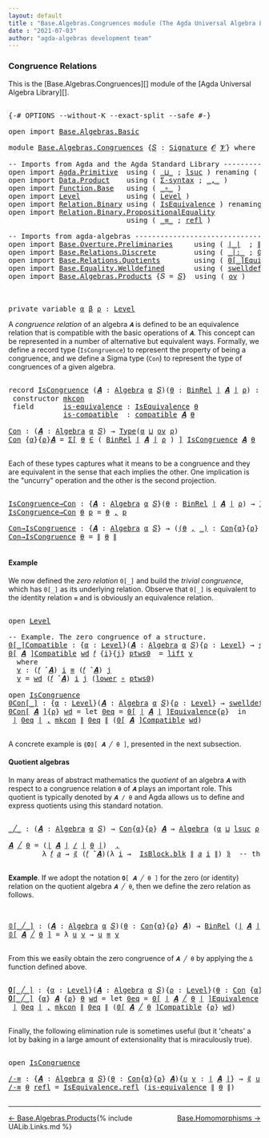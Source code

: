```yaml
---
layout: default
title : "Base.Algebras.Congruences module (The Agda Universal Algebra Library)"
date : "2021-07-03"
author: "agda-algebras development team"
---
```


### <a id="congruence-relations">Congruence Relations</a>

This is the [Base.Algebras.Congruences][] module of the [Agda Universal Algebra Library][].

<pre class="Agda">

<a id="333" class="Symbol">{-#</a> <a id="337" class="Keyword">OPTIONS</a> <a id="345" class="Pragma">--without-K</a> <a id="357" class="Pragma">--exact-split</a> <a id="371" class="Pragma">--safe</a> <a id="378" class="Symbol">#-}</a>

<a id="383" class="Keyword">open</a> <a id="388" class="Keyword">import</a> <a id="395" href="Base.Algebras.Basic.html" class="Module">Base.Algebras.Basic</a>

<a id="416" class="Keyword">module</a> <a id="423" href="Base.Algebras.Congruences.html" class="Module">Base.Algebras.Congruences</a> <a id="449" class="Symbol">{</a><a id="450" href="Base.Algebras.Congruences.html#450" class="Bound">𝑆</a> <a id="452" class="Symbol">:</a> <a id="454" href="Base.Algebras.Basic.html#3888" class="Function">Signature</a> <a id="464" href="Base.Algebras.Basic.html#1160" class="Generalizable">𝓞</a> <a id="466" href="Base.Algebras.Basic.html#1162" class="Generalizable">𝓥</a><a id="467" class="Symbol">}</a> <a id="469" class="Keyword">where</a>

<a id="476" class="Comment">-- Imports from Agda and the Agda Standard Library ------------------------------</a>
<a id="558" class="Keyword">open</a> <a id="563" class="Keyword">import</a> <a id="570" href="Agda.Primitive.html" class="Module">Agda.Primitive</a>  <a id="586" class="Keyword">using</a> <a id="592" class="Symbol">(</a> <a id="594" href="Agda.Primitive.html#810" class="Primitive Operator">_⊔_</a> <a id="598" class="Symbol">;</a> <a id="600" href="Agda.Primitive.html#780" class="Primitive">lsuc</a> <a id="605" class="Symbol">)</a> <a id="607" class="Keyword">renaming</a> <a id="616" class="Symbol">(</a> <a id="618" href="Agda.Primitive.html#326" class="Primitive">Set</a> <a id="622" class="Symbol">to</a> <a id="625" class="Primitive">Type</a> <a id="630" class="Symbol">)</a>
<a id="632" class="Keyword">open</a> <a id="637" class="Keyword">import</a> <a id="644" href="Data.Product.html" class="Module">Data.Product</a>    <a id="660" class="Keyword">using</a> <a id="666" class="Symbol">(</a> <a id="668" href="Data.Product.html#916" class="Function">Σ-syntax</a> <a id="677" class="Symbol">;</a> <a id="679" href="Agda.Builtin.Sigma.html#236" class="InductiveConstructor Operator">_,_</a> <a id="683" class="Symbol">)</a>
<a id="685" class="Keyword">open</a> <a id="690" class="Keyword">import</a> <a id="697" href="Function.Base.html" class="Module">Function.Base</a>   <a id="713" class="Keyword">using</a> <a id="719" class="Symbol">(</a> <a id="721" href="Function.Base.html#1031" class="Function Operator">_∘_</a> <a id="725" class="Symbol">)</a>
<a id="727" class="Keyword">open</a> <a id="732" class="Keyword">import</a> <a id="739" href="Level.html" class="Module">Level</a>           <a id="755" class="Keyword">using</a> <a id="761" class="Symbol">(</a> <a id="763" href="Agda.Primitive.html#597" class="Postulate">Level</a> <a id="769" class="Symbol">)</a>
<a id="771" class="Keyword">open</a> <a id="776" class="Keyword">import</a> <a id="783" href="Relation.Binary.html" class="Module">Relation.Binary</a> <a id="799" class="Keyword">using</a> <a id="805" class="Symbol">(</a> <a id="807" href="Relation.Binary.Structures.html#1522" class="Record">IsEquivalence</a> <a id="821" class="Symbol">)</a> <a id="823" class="Keyword">renaming</a> <a id="832" class="Symbol">(</a> <a id="834" href="Relation.Binary.Core.html#882" class="Function">Rel</a> <a id="838" class="Symbol">to</a> <a id="841" class="Function">BinRel</a> <a id="848" class="Symbol">)</a>
<a id="850" class="Keyword">open</a> <a id="855" class="Keyword">import</a> <a id="862" href="Relation.Binary.PropositionalEquality.html" class="Module">Relation.Binary.PropositionalEquality</a>
                            <a id="928" class="Keyword">using</a> <a id="934" class="Symbol">(</a> <a id="936" href="Agda.Builtin.Equality.html#151" class="Datatype Operator">_≡_</a> <a id="940" class="Symbol">;</a> <a id="942" href="Agda.Builtin.Equality.html#208" class="InductiveConstructor">refl</a> <a id="947" class="Symbol">)</a>

<a id="950" class="Comment">-- Imports from agda-algebras ---------------------------------------------------</a>
<a id="1032" class="Keyword">open</a> <a id="1037" class="Keyword">import</a> <a id="1044" href="Base.Overture.Preliminaries.html" class="Module">Base.Overture.Preliminaries</a>     <a id="1076" class="Keyword">using</a> <a id="1082" class="Symbol">(</a> <a id="1084" href="Base.Overture.Preliminaries.html#4397" class="Function Operator">∣_∣</a>  <a id="1089" class="Symbol">;</a> <a id="1091" href="Base.Overture.Preliminaries.html#4435" class="Function Operator">∥_∥</a>  <a id="1096" class="Symbol">)</a>
<a id="1098" class="Keyword">open</a> <a id="1103" class="Keyword">import</a> <a id="1110" href="Base.Relations.Discrete.html" class="Module">Base.Relations.Discrete</a>         <a id="1142" class="Keyword">using</a> <a id="1148" class="Symbol">(</a> <a id="1150" href="Base.Relations.Discrete.html#7026" class="Function Operator">_|:_</a> <a id="1155" class="Symbol">;</a> <a id="1157" href="Base.Relations.Discrete.html#4680" class="Function Operator">0[_]</a> <a id="1162" class="Symbol">)</a>
<a id="1164" class="Keyword">open</a> <a id="1169" class="Keyword">import</a> <a id="1176" href="Base.Relations.Quotients.html" class="Module">Base.Relations.Quotients</a>        <a id="1208" class="Keyword">using</a> <a id="1214" class="Symbol">(</a> <a id="1216" href="Base.Relations.Quotients.html#7126" class="Function Operator">0[_]Equivalence</a> <a id="1232" class="Symbol">;</a> <a id="1234" href="Base.Relations.Quotients.html#5178" class="Function Operator">_/_</a> <a id="1238" class="Symbol">;</a> <a id="1240" href="Base.Relations.Quotients.html#5406" class="Function Operator">⟪_⟫</a> <a id="1244" class="Symbol">;</a> <a id="1246" href="Base.Relations.Quotients.html#4697" class="Record">IsBlock</a> <a id="1254" class="Symbol">)</a>
<a id="1256" class="Keyword">open</a> <a id="1261" class="Keyword">import</a> <a id="1268" href="Base.Equality.Welldefined.html" class="Module">Base.Equality.Welldefined</a>       <a id="1300" class="Keyword">using</a> <a id="1306" class="Symbol">(</a> <a id="1308" href="Base.Equality.Welldefined.html#2671" class="Function">swelldef</a> <a id="1317" class="Symbol">)</a>
<a id="1319" class="Keyword">open</a> <a id="1324" class="Keyword">import</a> <a id="1331" href="Base.Algebras.Products.html" class="Module">Base.Algebras.Products</a> <a id="1354" class="Symbol">{</a><a id="1355" class="Argument">𝑆</a> <a id="1357" class="Symbol">=</a> <a id="1359" href="Base.Algebras.Congruences.html#450" class="Bound">𝑆</a><a id="1360" class="Symbol">}</a>  <a id="1363" class="Keyword">using</a> <a id="1369" class="Symbol">(</a> <a id="1371" href="Base.Algebras.Products.html#3165" class="Function">ov</a> <a id="1374" class="Symbol">)</a>



<a id="1379" class="Keyword">private</a> <a id="1387" class="Keyword">variable</a> <a id="1396" href="Base.Algebras.Congruences.html#1396" class="Generalizable">α</a> <a id="1398" href="Base.Algebras.Congruences.html#1398" class="Generalizable">β</a> <a id="1400" href="Base.Algebras.Congruences.html#1400" class="Generalizable">ρ</a> <a id="1402" class="Symbol">:</a> <a id="1404" href="Agda.Primitive.html#597" class="Postulate">Level</a>
</pre>

A *congruence relation* of an algebra `𝑨` is defined to be an equivalence relation that is compatible with the basic operations of `𝑨`.  This concept can be represented in a number of alternative but equivalent ways.
Formally, we define a record type (`IsCongruence`) to represent the property of being a congruence, and we define a Sigma type (`Con`) to represent the type of congruences of a given algebra.

<pre class="Agda">

<a id="1846" class="Keyword">record</a> <a id="IsCongruence"></a><a id="1853" href="Base.Algebras.Congruences.html#1853" class="Record">IsCongruence</a> <a id="1866" class="Symbol">(</a><a id="1867" href="Base.Algebras.Congruences.html#1867" class="Bound">𝑨</a> <a id="1869" class="Symbol">:</a> <a id="1871" href="Base.Algebras.Basic.html#6252" class="Function">Algebra</a> <a id="1879" href="Base.Algebras.Congruences.html#1396" class="Generalizable">α</a> <a id="1881" href="Base.Algebras.Congruences.html#450" class="Bound">𝑆</a><a id="1882" class="Symbol">)(</a><a id="1884" href="Base.Algebras.Congruences.html#1884" class="Bound">θ</a> <a id="1886" class="Symbol">:</a> <a id="1888" href="Base.Algebras.Congruences.html#841" class="Function">BinRel</a> <a id="1895" href="Base.Overture.Preliminaries.html#4397" class="Function Operator">∣</a> <a id="1897" href="Base.Algebras.Congruences.html#1867" class="Bound">𝑨</a> <a id="1899" href="Base.Overture.Preliminaries.html#4397" class="Function Operator">∣</a> <a id="1901" href="Base.Algebras.Congruences.html#1400" class="Generalizable">ρ</a><a id="1902" class="Symbol">)</a> <a id="1904" class="Symbol">:</a> <a id="1906" href="Base.Algebras.Congruences.html#625" class="Primitive">Type</a><a id="1910" class="Symbol">(</a><a id="1911" href="Base.Algebras.Products.html#3165" class="Function">ov</a> <a id="1914" href="Base.Algebras.Congruences.html#1901" class="Bound">ρ</a> <a id="1916" href="Agda.Primitive.html#810" class="Primitive Operator">⊔</a> <a id="1918" href="Base.Algebras.Congruences.html#1879" class="Bound">α</a><a id="1919" class="Symbol">)</a>  <a id="1922" class="Keyword">where</a>
 <a id="1929" class="Keyword">constructor</a> <a id="mkcon"></a><a id="1941" href="Base.Algebras.Congruences.html#1941" class="InductiveConstructor">mkcon</a>
 <a id="1948" class="Keyword">field</a>       <a id="IsCongruence.is-equivalence"></a><a id="1960" href="Base.Algebras.Congruences.html#1960" class="Field">is-equivalence</a> <a id="1975" class="Symbol">:</a> <a id="1977" href="Relation.Binary.Structures.html#1522" class="Record">IsEquivalence</a> <a id="1991" href="Base.Algebras.Congruences.html#1884" class="Bound">θ</a>
             <a id="IsCongruence.is-compatible"></a><a id="2006" href="Base.Algebras.Congruences.html#2006" class="Field">is-compatible</a>  <a id="2021" class="Symbol">:</a> <a id="2023" href="Base.Algebras.Basic.html#12438" class="Function">compatible</a> <a id="2034" href="Base.Algebras.Congruences.html#1867" class="Bound">𝑨</a> <a id="2036" href="Base.Algebras.Congruences.html#1884" class="Bound">θ</a>

<a id="Con"></a><a id="2039" href="Base.Algebras.Congruences.html#2039" class="Function">Con</a> <a id="2043" class="Symbol">:</a> <a id="2045" class="Symbol">(</a><a id="2046" href="Base.Algebras.Congruences.html#2046" class="Bound">𝑨</a> <a id="2048" class="Symbol">:</a> <a id="2050" href="Base.Algebras.Basic.html#6252" class="Function">Algebra</a> <a id="2058" href="Base.Algebras.Congruences.html#1396" class="Generalizable">α</a> <a id="2060" href="Base.Algebras.Congruences.html#450" class="Bound">𝑆</a><a id="2061" class="Symbol">)</a> <a id="2063" class="Symbol">→</a> <a id="2065" href="Base.Algebras.Congruences.html#625" class="Primitive">Type</a><a id="2069" class="Symbol">(</a><a id="2070" href="Base.Algebras.Congruences.html#1396" class="Generalizable">α</a> <a id="2072" href="Agda.Primitive.html#810" class="Primitive Operator">⊔</a> <a id="2074" href="Base.Algebras.Products.html#3165" class="Function">ov</a> <a id="2077" href="Base.Algebras.Congruences.html#1400" class="Generalizable">ρ</a><a id="2078" class="Symbol">)</a>
<a id="2080" href="Base.Algebras.Congruences.html#2039" class="Function">Con</a> <a id="2084" class="Symbol">{</a><a id="2085" href="Base.Algebras.Congruences.html#2085" class="Bound">α</a><a id="2086" class="Symbol">}{</a><a id="2088" href="Base.Algebras.Congruences.html#2088" class="Bound">ρ</a><a id="2089" class="Symbol">}</a><a id="2090" href="Base.Algebras.Congruences.html#2090" class="Bound">𝑨</a> <a id="2092" class="Symbol">=</a> <a id="2094" href="Data.Product.html#916" class="Function">Σ[</a> <a id="2097" href="Base.Algebras.Congruences.html#2097" class="Bound">θ</a> <a id="2099" href="Data.Product.html#916" class="Function">∈</a> <a id="2101" class="Symbol">(</a> <a id="2103" href="Base.Algebras.Congruences.html#841" class="Function">BinRel</a> <a id="2110" href="Base.Overture.Preliminaries.html#4397" class="Function Operator">∣</a> <a id="2112" href="Base.Algebras.Congruences.html#2090" class="Bound">𝑨</a> <a id="2114" href="Base.Overture.Preliminaries.html#4397" class="Function Operator">∣</a> <a id="2116" href="Base.Algebras.Congruences.html#2088" class="Bound">ρ</a> <a id="2118" class="Symbol">)</a> <a id="2120" href="Data.Product.html#916" class="Function">]</a> <a id="2122" href="Base.Algebras.Congruences.html#1853" class="Record">IsCongruence</a> <a id="2135" href="Base.Algebras.Congruences.html#2090" class="Bound">𝑨</a> <a id="2137" href="Base.Algebras.Congruences.html#2097" class="Bound">θ</a>

</pre>

Each of these types captures what it means to be a congruence and they are equivalent in the sense that each implies the other. One implication is the "uncurry" operation and the other is the second projection.

<pre class="Agda">

<a id="IsCongruence→Con"></a><a id="2378" href="Base.Algebras.Congruences.html#2378" class="Function">IsCongruence→Con</a> <a id="2395" class="Symbol">:</a> <a id="2397" class="Symbol">{</a><a id="2398" href="Base.Algebras.Congruences.html#2398" class="Bound">𝑨</a> <a id="2400" class="Symbol">:</a> <a id="2402" href="Base.Algebras.Basic.html#6252" class="Function">Algebra</a> <a id="2410" href="Base.Algebras.Congruences.html#1396" class="Generalizable">α</a> <a id="2412" href="Base.Algebras.Congruences.html#450" class="Bound">𝑆</a><a id="2413" class="Symbol">}(</a><a id="2415" href="Base.Algebras.Congruences.html#2415" class="Bound">θ</a> <a id="2417" class="Symbol">:</a> <a id="2419" href="Base.Algebras.Congruences.html#841" class="Function">BinRel</a> <a id="2426" href="Base.Overture.Preliminaries.html#4397" class="Function Operator">∣</a> <a id="2428" href="Base.Algebras.Congruences.html#2398" class="Bound">𝑨</a> <a id="2430" href="Base.Overture.Preliminaries.html#4397" class="Function Operator">∣</a> <a id="2432" href="Base.Algebras.Congruences.html#1400" class="Generalizable">ρ</a><a id="2433" class="Symbol">)</a> <a id="2435" class="Symbol">→</a> <a id="2437" href="Base.Algebras.Congruences.html#1853" class="Record">IsCongruence</a> <a id="2450" href="Base.Algebras.Congruences.html#2398" class="Bound">𝑨</a> <a id="2452" href="Base.Algebras.Congruences.html#2415" class="Bound">θ</a> <a id="2454" class="Symbol">→</a> <a id="2456" href="Base.Algebras.Congruences.html#2039" class="Function">Con</a> <a id="2460" href="Base.Algebras.Congruences.html#2398" class="Bound">𝑨</a>
<a id="2462" href="Base.Algebras.Congruences.html#2378" class="Function">IsCongruence→Con</a> <a id="2479" href="Base.Algebras.Congruences.html#2479" class="Bound">θ</a> <a id="2481" href="Base.Algebras.Congruences.html#2481" class="Bound">p</a> <a id="2483" class="Symbol">=</a> <a id="2485" href="Base.Algebras.Congruences.html#2479" class="Bound">θ</a> <a id="2487" href="Agda.Builtin.Sigma.html#236" class="InductiveConstructor Operator">,</a> <a id="2489" href="Base.Algebras.Congruences.html#2481" class="Bound">p</a>

<a id="Con→IsCongruence"></a><a id="2492" href="Base.Algebras.Congruences.html#2492" class="Function">Con→IsCongruence</a> <a id="2509" class="Symbol">:</a> <a id="2511" class="Symbol">{</a><a id="2512" href="Base.Algebras.Congruences.html#2512" class="Bound">𝑨</a> <a id="2514" class="Symbol">:</a> <a id="2516" href="Base.Algebras.Basic.html#6252" class="Function">Algebra</a> <a id="2524" href="Base.Algebras.Congruences.html#1396" class="Generalizable">α</a> <a id="2526" href="Base.Algebras.Congruences.html#450" class="Bound">𝑆</a><a id="2527" class="Symbol">}</a> <a id="2529" class="Symbol">→</a> <a id="2531" class="Symbol">(</a><a id="2532" href="Base.Algebras.Congruences.html#2532" class="Bound">(</a><a id="2533" href="Base.Algebras.Congruences.html#2533" class="Bound">θ</a> <a id="2535" href="Agda.Builtin.Sigma.html#236" class="InductiveConstructor Operator">,</a> <a id="2537" href="Base.Algebras.Congruences.html#2532" class="Bound">_)</a> <a id="2540" class="Symbol">:</a> <a id="2542" href="Base.Algebras.Congruences.html#2039" class="Function">Con</a><a id="2545" class="Symbol">{</a><a id="2546" href="Base.Algebras.Congruences.html#1396" class="Generalizable">α</a><a id="2547" class="Symbol">}{</a><a id="2549" href="Base.Algebras.Congruences.html#1400" class="Generalizable">ρ</a><a id="2550" class="Symbol">}</a> <a id="2552" href="Base.Algebras.Congruences.html#2512" class="Bound">𝑨</a><a id="2553" class="Symbol">)</a> <a id="2555" class="Symbol">→</a> <a id="2557" href="Base.Algebras.Congruences.html#1853" class="Record">IsCongruence</a> <a id="2570" href="Base.Algebras.Congruences.html#2512" class="Bound">𝑨</a> <a id="2572" href="Base.Algebras.Congruences.html#2533" class="Bound">θ</a>
<a id="2574" href="Base.Algebras.Congruences.html#2492" class="Function">Con→IsCongruence</a> <a id="2591" href="Base.Algebras.Congruences.html#2591" class="Bound">θ</a> <a id="2593" class="Symbol">=</a> <a id="2595" href="Base.Overture.Preliminaries.html#4435" class="Function Operator">∥</a> <a id="2597" href="Base.Algebras.Congruences.html#2591" class="Bound">θ</a> <a id="2599" href="Base.Overture.Preliminaries.html#4435" class="Function Operator">∥</a>

</pre>


#### <a id="example">Example</a>

We now defined the *zero relation* `0[_]` and build the *trivial congruence*, which has `0[_]` as its underlying relation. Observe that `0[_]` is equivalent to the identity relation `≡` and is obviously an equivalence relation.

<pre class="Agda">

<a id="2892" class="Keyword">open</a> <a id="2897" href="Level.html" class="Module">Level</a>

<a id="2904" class="Comment">-- Example. The zero congruence of a structure.</a>
<a id="0[_]Compatible"></a><a id="2952" href="Base.Algebras.Congruences.html#2952" class="Function Operator">0[_]Compatible</a> <a id="2967" class="Symbol">:</a> <a id="2969" class="Symbol">{</a><a id="2970" href="Base.Algebras.Congruences.html#2970" class="Bound">α</a> <a id="2972" class="Symbol">:</a> <a id="2974" href="Agda.Primitive.html#597" class="Postulate">Level</a><a id="2979" class="Symbol">}(</a><a id="2981" href="Base.Algebras.Congruences.html#2981" class="Bound">𝑨</a> <a id="2983" class="Symbol">:</a> <a id="2985" href="Base.Algebras.Basic.html#6252" class="Function">Algebra</a> <a id="2993" href="Base.Algebras.Congruences.html#2970" class="Bound">α</a> <a id="2995" href="Base.Algebras.Congruences.html#450" class="Bound">𝑆</a><a id="2996" class="Symbol">){</a><a id="2998" href="Base.Algebras.Congruences.html#2998" class="Bound">ρ</a> <a id="3000" class="Symbol">:</a> <a id="3002" href="Agda.Primitive.html#597" class="Postulate">Level</a><a id="3007" class="Symbol">}</a> <a id="3009" class="Symbol">→</a> <a id="3011" href="Base.Equality.Welldefined.html#2671" class="Function">swelldef</a> <a id="3020" href="Base.Algebras.Congruences.html#466" class="Bound">𝓥</a> <a id="3022" href="Base.Algebras.Congruences.html#2970" class="Bound">α</a> <a id="3024" class="Symbol">→</a> <a id="3026" class="Symbol">(</a><a id="3027" href="Base.Algebras.Congruences.html#3027" class="Bound">𝑓</a> <a id="3029" class="Symbol">:</a> <a id="3031" href="Base.Overture.Preliminaries.html#4397" class="Function Operator">∣</a> <a id="3033" href="Base.Algebras.Congruences.html#450" class="Bound">𝑆</a> <a id="3035" href="Base.Overture.Preliminaries.html#4397" class="Function Operator">∣</a><a id="3036" class="Symbol">)</a> <a id="3038" class="Symbol">→</a> <a id="3040" class="Symbol">(</a><a id="3041" href="Base.Algebras.Congruences.html#3027" class="Bound">𝑓</a> <a id="3043" href="Base.Algebras.Basic.html#9427" class="Function Operator">̂</a> <a id="3045" href="Base.Algebras.Congruences.html#2981" class="Bound">𝑨</a><a id="3046" class="Symbol">)</a> <a id="3048" href="Base.Relations.Discrete.html#7026" class="Function Operator">|:</a> <a id="3051" class="Symbol">(</a><a id="3052" href="Base.Relations.Discrete.html#4680" class="Function Operator">0[</a> <a id="3055" href="Base.Overture.Preliminaries.html#4397" class="Function Operator">∣</a> <a id="3057" href="Base.Algebras.Congruences.html#2981" class="Bound">𝑨</a> <a id="3059" href="Base.Overture.Preliminaries.html#4397" class="Function Operator">∣</a> <a id="3061" href="Base.Relations.Discrete.html#4680" class="Function Operator">]</a><a id="3062" class="Symbol">{</a><a id="3063" href="Base.Algebras.Congruences.html#2998" class="Bound">ρ</a><a id="3064" class="Symbol">})</a>
<a id="3067" href="Base.Algebras.Congruences.html#2952" class="Function Operator">0[</a> <a id="3070" href="Base.Algebras.Congruences.html#3070" class="Bound">𝑨</a> <a id="3072" href="Base.Algebras.Congruences.html#2952" class="Function Operator">]Compatible</a> <a id="3084" href="Base.Algebras.Congruences.html#3084" class="Bound">wd</a> <a id="3087" href="Base.Algebras.Congruences.html#3087" class="Bound">𝑓</a> <a id="3089" class="Symbol">{</a><a id="3090" href="Base.Algebras.Congruences.html#3090" class="Bound">i</a><a id="3091" class="Symbol">}{</a><a id="3093" href="Base.Algebras.Congruences.html#3093" class="Bound">j</a><a id="3094" class="Symbol">}</a> <a id="3096" href="Base.Algebras.Congruences.html#3096" class="Bound">ptws0</a>  <a id="3103" class="Symbol">=</a> <a id="3105" href="Level.html#457" class="InductiveConstructor">lift</a> <a id="3110" href="Base.Algebras.Congruences.html#3122" class="Function">γ</a>
  <a id="3114" class="Keyword">where</a>
  <a id="3122" href="Base.Algebras.Congruences.html#3122" class="Function">γ</a> <a id="3124" class="Symbol">:</a> <a id="3126" class="Symbol">(</a><a id="3127" href="Base.Algebras.Congruences.html#3087" class="Bound">𝑓</a> <a id="3129" href="Base.Algebras.Basic.html#9427" class="Function Operator">̂</a> <a id="3131" href="Base.Algebras.Congruences.html#3070" class="Bound">𝑨</a><a id="3132" class="Symbol">)</a> <a id="3134" href="Base.Algebras.Congruences.html#3090" class="Bound">i</a> <a id="3136" href="Agda.Builtin.Equality.html#151" class="Datatype Operator">≡</a> <a id="3138" class="Symbol">(</a><a id="3139" href="Base.Algebras.Congruences.html#3087" class="Bound">𝑓</a> <a id="3141" href="Base.Algebras.Basic.html#9427" class="Function Operator">̂</a> <a id="3143" href="Base.Algebras.Congruences.html#3070" class="Bound">𝑨</a><a id="3144" class="Symbol">)</a> <a id="3146" href="Base.Algebras.Congruences.html#3093" class="Bound">j</a>
  <a id="3150" href="Base.Algebras.Congruences.html#3122" class="Function">γ</a> <a id="3152" class="Symbol">=</a> <a id="3154" href="Base.Algebras.Congruences.html#3084" class="Bound">wd</a> <a id="3157" class="Symbol">(</a><a id="3158" href="Base.Algebras.Congruences.html#3087" class="Bound">𝑓</a> <a id="3160" href="Base.Algebras.Basic.html#9427" class="Function Operator">̂</a> <a id="3162" href="Base.Algebras.Congruences.html#3070" class="Bound">𝑨</a><a id="3163" class="Symbol">)</a> <a id="3165" href="Base.Algebras.Congruences.html#3090" class="Bound">i</a> <a id="3167" href="Base.Algebras.Congruences.html#3093" class="Bound">j</a> <a id="3169" class="Symbol">(</a><a id="3170" href="Level.html#470" class="Field">lower</a> <a id="3176" href="Function.Base.html#1031" class="Function Operator">∘</a> <a id="3178" href="Base.Algebras.Congruences.html#3096" class="Bound">ptws0</a><a id="3183" class="Symbol">)</a>

<a id="3186" class="Keyword">open</a> <a id="3191" href="Base.Algebras.Congruences.html#1853" class="Module">IsCongruence</a>
<a id="0Con[_]"></a><a id="3204" href="Base.Algebras.Congruences.html#3204" class="Function Operator">0Con[_]</a> <a id="3212" class="Symbol">:</a> <a id="3214" class="Symbol">{</a><a id="3215" href="Base.Algebras.Congruences.html#3215" class="Bound">α</a> <a id="3217" class="Symbol">:</a> <a id="3219" href="Agda.Primitive.html#597" class="Postulate">Level</a><a id="3224" class="Symbol">}(</a><a id="3226" href="Base.Algebras.Congruences.html#3226" class="Bound">𝑨</a> <a id="3228" class="Symbol">:</a> <a id="3230" href="Base.Algebras.Basic.html#6252" class="Function">Algebra</a> <a id="3238" href="Base.Algebras.Congruences.html#3215" class="Bound">α</a> <a id="3240" href="Base.Algebras.Congruences.html#450" class="Bound">𝑆</a><a id="3241" class="Symbol">){</a><a id="3243" href="Base.Algebras.Congruences.html#3243" class="Bound">ρ</a> <a id="3245" class="Symbol">:</a> <a id="3247" href="Agda.Primitive.html#597" class="Postulate">Level</a><a id="3252" class="Symbol">}</a> <a id="3254" class="Symbol">→</a> <a id="3256" href="Base.Equality.Welldefined.html#2671" class="Function">swelldef</a> <a id="3265" href="Base.Algebras.Congruences.html#466" class="Bound">𝓥</a> <a id="3267" href="Base.Algebras.Congruences.html#3215" class="Bound">α</a> <a id="3269" class="Symbol">→</a> <a id="3271" href="Base.Algebras.Congruences.html#2039" class="Function">Con</a><a id="3274" class="Symbol">{</a><a id="3275" href="Base.Algebras.Congruences.html#3215" class="Bound">α</a><a id="3276" class="Symbol">}{</a><a id="3278" href="Base.Algebras.Congruences.html#3215" class="Bound">α</a> <a id="3280" href="Agda.Primitive.html#810" class="Primitive Operator">⊔</a> <a id="3282" href="Base.Algebras.Congruences.html#3243" class="Bound">ρ</a><a id="3283" class="Symbol">}</a>  <a id="3286" href="Base.Algebras.Congruences.html#3226" class="Bound">𝑨</a>
<a id="3288" href="Base.Algebras.Congruences.html#3204" class="Function Operator">0Con[</a> <a id="3294" href="Base.Algebras.Congruences.html#3294" class="Bound">𝑨</a> <a id="3296" href="Base.Algebras.Congruences.html#3204" class="Function Operator">]</a><a id="3297" class="Symbol">{</a><a id="3298" href="Base.Algebras.Congruences.html#3298" class="Bound">ρ</a><a id="3299" class="Symbol">}</a> <a id="3301" href="Base.Algebras.Congruences.html#3301" class="Bound">wd</a> <a id="3304" class="Symbol">=</a> <a id="3306" class="Keyword">let</a> <a id="3310" href="Base.Algebras.Congruences.html#3310" class="Bound">0eq</a> <a id="3314" class="Symbol">=</a> <a id="3316" href="Base.Relations.Quotients.html#7126" class="Function Operator">0[</a> <a id="3319" href="Base.Overture.Preliminaries.html#4397" class="Function Operator">∣</a> <a id="3321" href="Base.Algebras.Congruences.html#3294" class="Bound">𝑨</a> <a id="3323" href="Base.Overture.Preliminaries.html#4397" class="Function Operator">∣</a> <a id="3325" href="Base.Relations.Quotients.html#7126" class="Function Operator">]Equivalence</a><a id="3337" class="Symbol">{</a><a id="3338" href="Base.Algebras.Congruences.html#3298" class="Bound">ρ</a><a id="3339" class="Symbol">}</a>  <a id="3342" class="Keyword">in</a>
 <a id="3346" href="Base.Overture.Preliminaries.html#4397" class="Function Operator">∣</a> <a id="3348" href="Base.Algebras.Congruences.html#3310" class="Bound">0eq</a> <a id="3352" href="Base.Overture.Preliminaries.html#4397" class="Function Operator">∣</a> <a id="3354" href="Agda.Builtin.Sigma.html#236" class="InductiveConstructor Operator">,</a> <a id="3356" href="Base.Algebras.Congruences.html#1941" class="InductiveConstructor">mkcon</a> <a id="3362" href="Base.Overture.Preliminaries.html#4435" class="Function Operator">∥</a> <a id="3364" href="Base.Algebras.Congruences.html#3310" class="Bound">0eq</a> <a id="3368" href="Base.Overture.Preliminaries.html#4435" class="Function Operator">∥</a> <a id="3370" class="Symbol">(</a><a id="3371" href="Base.Algebras.Congruences.html#2952" class="Function Operator">0[</a> <a id="3374" href="Base.Algebras.Congruences.html#3294" class="Bound">𝑨</a> <a id="3376" href="Base.Algebras.Congruences.html#2952" class="Function Operator">]Compatible</a> <a id="3388" href="Base.Algebras.Congruences.html#3301" class="Bound">wd</a><a id="3390" class="Symbol">)</a>

</pre>


A concrete example is `⟪𝟎⟫[ 𝑨 ╱ θ ]`, presented in the next subsection.


#### <a id="quotient-algebras">Quotient algebras</a>

In many areas of abstract mathematics the *quotient* of an algebra `𝑨` with respect to a congruence relation `θ` of `𝑨` plays an important role. This quotient is typically denoted by `𝑨 / θ` and Agda allows us to define and express quotients using this standard notation.

<pre class="Agda">

<a id="_╱_"></a><a id="3821" href="Base.Algebras.Congruences.html#3821" class="Function Operator">_╱_</a> <a id="3825" class="Symbol">:</a> <a id="3827" class="Symbol">(</a><a id="3828" href="Base.Algebras.Congruences.html#3828" class="Bound">𝑨</a> <a id="3830" class="Symbol">:</a> <a id="3832" href="Base.Algebras.Basic.html#6252" class="Function">Algebra</a> <a id="3840" href="Base.Algebras.Congruences.html#1396" class="Generalizable">α</a> <a id="3842" href="Base.Algebras.Congruences.html#450" class="Bound">𝑆</a><a id="3843" class="Symbol">)</a> <a id="3845" class="Symbol">→</a> <a id="3847" href="Base.Algebras.Congruences.html#2039" class="Function">Con</a><a id="3850" class="Symbol">{</a><a id="3851" href="Base.Algebras.Congruences.html#1396" class="Generalizable">α</a><a id="3852" class="Symbol">}{</a><a id="3854" href="Base.Algebras.Congruences.html#1400" class="Generalizable">ρ</a><a id="3855" class="Symbol">}</a> <a id="3857" href="Base.Algebras.Congruences.html#3828" class="Bound">𝑨</a> <a id="3859" class="Symbol">→</a> <a id="3861" href="Base.Algebras.Basic.html#6252" class="Function">Algebra</a> <a id="3869" class="Symbol">(</a><a id="3870" href="Base.Algebras.Congruences.html#1396" class="Generalizable">α</a> <a id="3872" href="Agda.Primitive.html#810" class="Primitive Operator">⊔</a> <a id="3874" href="Agda.Primitive.html#780" class="Primitive">lsuc</a> <a id="3879" href="Base.Algebras.Congruences.html#1400" class="Generalizable">ρ</a><a id="3880" class="Symbol">)</a> <a id="3882" href="Base.Algebras.Congruences.html#450" class="Bound">𝑆</a>

<a id="3885" href="Base.Algebras.Congruences.html#3885" class="Bound">𝑨</a> <a id="3887" href="Base.Algebras.Congruences.html#3821" class="Function Operator">╱</a> <a id="3889" href="Base.Algebras.Congruences.html#3889" class="Bound">θ</a> <a id="3891" class="Symbol">=</a> <a id="3893" class="Symbol">(</a><a id="3894" href="Base.Overture.Preliminaries.html#4397" class="Function Operator">∣</a> <a id="3896" href="Base.Algebras.Congruences.html#3885" class="Bound">𝑨</a> <a id="3898" href="Base.Overture.Preliminaries.html#4397" class="Function Operator">∣</a> <a id="3900" href="Base.Relations.Quotients.html#5178" class="Function Operator">/</a> <a id="3902" href="Base.Overture.Preliminaries.html#4397" class="Function Operator">∣</a> <a id="3904" href="Base.Algebras.Congruences.html#3889" class="Bound">θ</a> <a id="3906" href="Base.Overture.Preliminaries.html#4397" class="Function Operator">∣</a><a id="3907" class="Symbol">)</a>  <a id="3910" href="Agda.Builtin.Sigma.html#236" class="InductiveConstructor Operator">,</a>                                  <a id="3945" class="Comment">-- the domain of the quotient algebra</a>
        <a id="3991" class="Symbol">λ</a> <a id="3993" href="Base.Algebras.Congruences.html#3993" class="Bound">𝑓</a> <a id="3995" href="Base.Algebras.Congruences.html#3995" class="Bound">𝑎</a> <a id="3997" class="Symbol">→</a> <a id="3999" href="Base.Relations.Quotients.html#5406" class="Function Operator">⟪</a> <a id="4001" class="Symbol">(</a><a id="4002" href="Base.Algebras.Congruences.html#3993" class="Bound">𝑓</a> <a id="4004" href="Base.Algebras.Basic.html#9427" class="Function Operator">̂</a> <a id="4006" href="Base.Algebras.Congruences.html#3885" class="Bound">𝑨</a><a id="4007" class="Symbol">)(λ</a> <a id="4011" href="Base.Algebras.Congruences.html#4011" class="Bound">i</a> <a id="4013" class="Symbol">→</a>  <a id="4016" href="Base.Relations.Quotients.html#4812" class="Field">IsBlock.blk</a> <a id="4028" href="Base.Overture.Preliminaries.html#4435" class="Function Operator">∥</a> <a id="4030" href="Base.Algebras.Congruences.html#3995" class="Bound">𝑎</a> <a id="4032" href="Base.Algebras.Congruences.html#4011" class="Bound">i</a> <a id="4034" href="Base.Overture.Preliminaries.html#4435" class="Function Operator">∥</a><a id="4035" class="Symbol">)</a> <a id="4037" href="Base.Relations.Quotients.html#5406" class="Function Operator">⟫</a>  <a id="4040" class="Comment">-- the basic operations of the quotient algebra</a>

</pre>

**Example**. If we adopt the notation `𝟎[ 𝑨 ╱ θ ]` for the zero (or identity) relation on the quotient algebra `𝑨 ╱ θ`, then we define the zero relation as follows.

<pre class="Agda">


<a id="𝟘[_╱_]"></a><a id="4282" href="Base.Algebras.Congruences.html#4282" class="Function Operator">𝟘[_╱_]</a> <a id="4289" class="Symbol">:</a> <a id="4291" class="Symbol">(</a><a id="4292" href="Base.Algebras.Congruences.html#4292" class="Bound">𝑨</a> <a id="4294" class="Symbol">:</a> <a id="4296" href="Base.Algebras.Basic.html#6252" class="Function">Algebra</a> <a id="4304" href="Base.Algebras.Congruences.html#1396" class="Generalizable">α</a> <a id="4306" href="Base.Algebras.Congruences.html#450" class="Bound">𝑆</a><a id="4307" class="Symbol">)(</a><a id="4309" href="Base.Algebras.Congruences.html#4309" class="Bound">θ</a> <a id="4311" class="Symbol">:</a> <a id="4313" href="Base.Algebras.Congruences.html#2039" class="Function">Con</a><a id="4316" class="Symbol">{</a><a id="4317" href="Base.Algebras.Congruences.html#1396" class="Generalizable">α</a><a id="4318" class="Symbol">}{</a><a id="4320" href="Base.Algebras.Congruences.html#1400" class="Generalizable">ρ</a><a id="4321" class="Symbol">}</a> <a id="4323" href="Base.Algebras.Congruences.html#4292" class="Bound">𝑨</a><a id="4324" class="Symbol">)</a> <a id="4326" class="Symbol">→</a> <a id="4328" href="Base.Algebras.Congruences.html#841" class="Function">BinRel</a> <a id="4335" class="Symbol">(</a><a id="4336" href="Base.Overture.Preliminaries.html#4397" class="Function Operator">∣</a> <a id="4338" href="Base.Algebras.Congruences.html#4292" class="Bound">𝑨</a> <a id="4340" href="Base.Overture.Preliminaries.html#4397" class="Function Operator">∣</a> <a id="4342" href="Base.Relations.Quotients.html#5178" class="Function Operator">/</a> <a id="4344" href="Base.Overture.Preliminaries.html#4397" class="Function Operator">∣</a> <a id="4346" href="Base.Algebras.Congruences.html#4309" class="Bound">θ</a> <a id="4348" href="Base.Overture.Preliminaries.html#4397" class="Function Operator">∣</a><a id="4349" class="Symbol">)(</a><a id="4351" href="Base.Algebras.Congruences.html#1396" class="Generalizable">α</a> <a id="4353" href="Agda.Primitive.html#810" class="Primitive Operator">⊔</a> <a id="4355" href="Agda.Primitive.html#780" class="Primitive">lsuc</a> <a id="4360" href="Base.Algebras.Congruences.html#1400" class="Generalizable">ρ</a><a id="4361" class="Symbol">)</a>
<a id="4363" href="Base.Algebras.Congruences.html#4282" class="Function Operator">𝟘[</a> <a id="4366" href="Base.Algebras.Congruences.html#4366" class="Bound">𝑨</a> <a id="4368" href="Base.Algebras.Congruences.html#4282" class="Function Operator">╱</a> <a id="4370" href="Base.Algebras.Congruences.html#4370" class="Bound">θ</a> <a id="4372" href="Base.Algebras.Congruences.html#4282" class="Function Operator">]</a> <a id="4374" class="Symbol">=</a> <a id="4376" class="Symbol">λ</a> <a id="4378" href="Base.Algebras.Congruences.html#4378" class="Bound">u</a> <a id="4380" href="Base.Algebras.Congruences.html#4380" class="Bound">v</a> <a id="4382" class="Symbol">→</a> <a id="4384" href="Base.Algebras.Congruences.html#4378" class="Bound">u</a> <a id="4386" href="Agda.Builtin.Equality.html#151" class="Datatype Operator">≡</a> <a id="4388" href="Base.Algebras.Congruences.html#4380" class="Bound">v</a>

</pre>

From this we easily obtain the zero congruence of `𝑨 ╱ θ` by applying the `Δ` function defined above.

<pre class="Agda">

<a id="𝟎[_╱_]"></a><a id="4520" href="Base.Algebras.Congruences.html#4520" class="Function Operator">𝟎[_╱_]</a> <a id="4527" class="Symbol">:</a> <a id="4529" class="Symbol">{</a><a id="4530" href="Base.Algebras.Congruences.html#4530" class="Bound">α</a> <a id="4532" class="Symbol">:</a> <a id="4534" href="Agda.Primitive.html#597" class="Postulate">Level</a><a id="4539" class="Symbol">}(</a><a id="4541" href="Base.Algebras.Congruences.html#4541" class="Bound">𝑨</a> <a id="4543" class="Symbol">:</a> <a id="4545" href="Base.Algebras.Basic.html#6252" class="Function">Algebra</a> <a id="4553" href="Base.Algebras.Congruences.html#4530" class="Bound">α</a> <a id="4555" href="Base.Algebras.Congruences.html#450" class="Bound">𝑆</a><a id="4556" class="Symbol">){</a><a id="4558" href="Base.Algebras.Congruences.html#4558" class="Bound">ρ</a> <a id="4560" class="Symbol">:</a> <a id="4562" href="Agda.Primitive.html#597" class="Postulate">Level</a><a id="4567" class="Symbol">}(</a><a id="4569" href="Base.Algebras.Congruences.html#4569" class="Bound">θ</a> <a id="4571" class="Symbol">:</a> <a id="4573" href="Base.Algebras.Congruences.html#2039" class="Function">Con</a> <a id="4577" class="Symbol">{</a><a id="4578" href="Base.Algebras.Congruences.html#4530" class="Bound">α</a><a id="4579" class="Symbol">}{</a><a id="4581" href="Base.Algebras.Congruences.html#4558" class="Bound">ρ</a><a id="4582" class="Symbol">}</a><a id="4583" href="Base.Algebras.Congruences.html#4541" class="Bound">𝑨</a><a id="4584" class="Symbol">)</a> <a id="4586" class="Symbol">→</a> <a id="4588" href="Base.Equality.Welldefined.html#2671" class="Function">swelldef</a> <a id="4597" href="Base.Algebras.Congruences.html#466" class="Bound">𝓥</a> <a id="4599" class="Symbol">(</a><a id="4600" href="Base.Algebras.Congruences.html#4530" class="Bound">α</a> <a id="4602" href="Agda.Primitive.html#810" class="Primitive Operator">⊔</a> <a id="4604" href="Agda.Primitive.html#780" class="Primitive">lsuc</a> <a id="4609" href="Base.Algebras.Congruences.html#4558" class="Bound">ρ</a><a id="4610" class="Symbol">)</a>  <a id="4613" class="Symbol">→</a> <a id="4615" href="Base.Algebras.Congruences.html#2039" class="Function">Con</a> <a id="4619" class="Symbol">(</a><a id="4620" href="Base.Algebras.Congruences.html#4541" class="Bound">𝑨</a> <a id="4622" href="Base.Algebras.Congruences.html#3821" class="Function Operator">╱</a> <a id="4624" href="Base.Algebras.Congruences.html#4569" class="Bound">θ</a><a id="4625" class="Symbol">)</a>
<a id="4627" href="Base.Algebras.Congruences.html#4520" class="Function Operator">𝟎[_╱_]</a> <a id="4634" class="Symbol">{</a><a id="4635" href="Base.Algebras.Congruences.html#4635" class="Bound">α</a><a id="4636" class="Symbol">}</a> <a id="4638" href="Base.Algebras.Congruences.html#4638" class="Bound">𝑨</a> <a id="4640" class="Symbol">{</a><a id="4641" href="Base.Algebras.Congruences.html#4641" class="Bound">ρ</a><a id="4642" class="Symbol">}</a> <a id="4644" href="Base.Algebras.Congruences.html#4644" class="Bound">θ</a> <a id="4646" href="Base.Algebras.Congruences.html#4646" class="Bound">wd</a> <a id="4649" class="Symbol">=</a> <a id="4651" class="Keyword">let</a> <a id="4655" href="Base.Algebras.Congruences.html#4655" class="Bound">0eq</a> <a id="4659" class="Symbol">=</a> <a id="4661" href="Base.Relations.Quotients.html#7126" class="Function Operator">0[</a> <a id="4664" href="Base.Overture.Preliminaries.html#4397" class="Function Operator">∣</a> <a id="4666" href="Base.Algebras.Congruences.html#4638" class="Bound">𝑨</a> <a id="4668" href="Base.Algebras.Congruences.html#3821" class="Function Operator">╱</a> <a id="4670" href="Base.Algebras.Congruences.html#4644" class="Bound">θ</a> <a id="4672" href="Base.Overture.Preliminaries.html#4397" class="Function Operator">∣</a> <a id="4674" href="Base.Relations.Quotients.html#7126" class="Function Operator">]Equivalence</a>  <a id="4688" class="Keyword">in</a>
 <a id="4692" href="Base.Overture.Preliminaries.html#4397" class="Function Operator">∣</a> <a id="4694" href="Base.Algebras.Congruences.html#4655" class="Bound">0eq</a> <a id="4698" href="Base.Overture.Preliminaries.html#4397" class="Function Operator">∣</a> <a id="4700" href="Agda.Builtin.Sigma.html#236" class="InductiveConstructor Operator">,</a> <a id="4702" href="Base.Algebras.Congruences.html#1941" class="InductiveConstructor">mkcon</a> <a id="4708" href="Base.Overture.Preliminaries.html#4435" class="Function Operator">∥</a> <a id="4710" href="Base.Algebras.Congruences.html#4655" class="Bound">0eq</a> <a id="4714" href="Base.Overture.Preliminaries.html#4435" class="Function Operator">∥</a> <a id="4716" class="Symbol">(</a><a id="4717" href="Base.Algebras.Congruences.html#2952" class="Function Operator">0[</a> <a id="4720" href="Base.Algebras.Congruences.html#4638" class="Bound">𝑨</a> <a id="4722" href="Base.Algebras.Congruences.html#3821" class="Function Operator">╱</a> <a id="4724" href="Base.Algebras.Congruences.html#4644" class="Bound">θ</a> <a id="4726" href="Base.Algebras.Congruences.html#2952" class="Function Operator">]Compatible</a> <a id="4738" class="Symbol">{</a><a id="4739" href="Base.Algebras.Congruences.html#4641" class="Bound">ρ</a><a id="4740" class="Symbol">}</a> <a id="4742" href="Base.Algebras.Congruences.html#4646" class="Bound">wd</a><a id="4744" class="Symbol">)</a>

</pre>


Finally, the following elimination rule is sometimes useful (but it 'cheats' a lot by baking in
a large amount of extensionality that is miraculously true).

<pre class="Agda">

<a id="4932" class="Keyword">open</a> <a id="4937" href="Base.Algebras.Congruences.html#1853" class="Module">IsCongruence</a>

<a id="/-≡"></a><a id="4951" href="Base.Algebras.Congruences.html#4951" class="Function">/-≡</a> <a id="4955" class="Symbol">:</a> <a id="4957" class="Symbol">{</a><a id="4958" href="Base.Algebras.Congruences.html#4958" class="Bound">𝑨</a> <a id="4960" class="Symbol">:</a> <a id="4962" href="Base.Algebras.Basic.html#6252" class="Function">Algebra</a> <a id="4970" href="Base.Algebras.Congruences.html#1396" class="Generalizable">α</a> <a id="4972" href="Base.Algebras.Congruences.html#450" class="Bound">𝑆</a><a id="4973" class="Symbol">}(</a><a id="4975" href="Base.Algebras.Congruences.html#4975" class="Bound">θ</a> <a id="4977" class="Symbol">:</a> <a id="4979" href="Base.Algebras.Congruences.html#2039" class="Function">Con</a><a id="4982" class="Symbol">{</a><a id="4983" href="Base.Algebras.Congruences.html#1396" class="Generalizable">α</a><a id="4984" class="Symbol">}{</a><a id="4986" href="Base.Algebras.Congruences.html#1400" class="Generalizable">ρ</a><a id="4987" class="Symbol">}</a> <a id="4989" href="Base.Algebras.Congruences.html#4958" class="Bound">𝑨</a><a id="4990" class="Symbol">){</a><a id="4992" href="Base.Algebras.Congruences.html#4992" class="Bound">u</a> <a id="4994" href="Base.Algebras.Congruences.html#4994" class="Bound">v</a> <a id="4996" class="Symbol">:</a> <a id="4998" href="Base.Overture.Preliminaries.html#4397" class="Function Operator">∣</a> <a id="5000" href="Base.Algebras.Congruences.html#4958" class="Bound">𝑨</a> <a id="5002" href="Base.Overture.Preliminaries.html#4397" class="Function Operator">∣</a><a id="5003" class="Symbol">}</a> <a id="5005" class="Symbol">→</a> <a id="5007" href="Base.Relations.Quotients.html#5406" class="Function Operator">⟪</a> <a id="5009" href="Base.Algebras.Congruences.html#4992" class="Bound">u</a> <a id="5011" href="Base.Relations.Quotients.html#5406" class="Function Operator">⟫</a> <a id="5013" class="Symbol">{</a><a id="5014" href="Base.Overture.Preliminaries.html#4397" class="Function Operator">∣</a> <a id="5016" href="Base.Algebras.Congruences.html#4975" class="Bound">θ</a> <a id="5018" href="Base.Overture.Preliminaries.html#4397" class="Function Operator">∣</a><a id="5019" class="Symbol">}</a> <a id="5021" href="Agda.Builtin.Equality.html#151" class="Datatype Operator">≡</a> <a id="5023" href="Base.Relations.Quotients.html#5406" class="Function Operator">⟪</a> <a id="5025" href="Base.Algebras.Congruences.html#4994" class="Bound">v</a> <a id="5027" href="Base.Relations.Quotients.html#5406" class="Function Operator">⟫</a> <a id="5029" class="Symbol">→</a> <a id="5031" href="Base.Overture.Preliminaries.html#4397" class="Function Operator">∣</a> <a id="5033" href="Base.Algebras.Congruences.html#4975" class="Bound">θ</a> <a id="5035" href="Base.Overture.Preliminaries.html#4397" class="Function Operator">∣</a> <a id="5037" href="Base.Algebras.Congruences.html#4992" class="Bound">u</a> <a id="5039" href="Base.Algebras.Congruences.html#4994" class="Bound">v</a>
<a id="5041" href="Base.Algebras.Congruences.html#4951" class="Function">/-≡</a> <a id="5045" href="Base.Algebras.Congruences.html#5045" class="Bound">θ</a> <a id="5047" href="Agda.Builtin.Equality.html#208" class="InductiveConstructor">refl</a> <a id="5052" class="Symbol">=</a> <a id="5054" href="Relation.Binary.Structures.html#1568" class="Field">IsEquivalence.refl</a> <a id="5073" class="Symbol">(</a><a id="5074" href="Base.Algebras.Congruences.html#1960" class="Field">is-equivalence</a> <a id="5089" href="Base.Overture.Preliminaries.html#4435" class="Function Operator">∥</a> <a id="5091" href="Base.Algebras.Congruences.html#5045" class="Bound">θ</a> <a id="5093" href="Base.Overture.Preliminaries.html#4435" class="Function Operator">∥</a><a id="5094" class="Symbol">)</a>

</pre>

-------------------------------------------------

<span style="float:left;">[← Base.Algebras.Products](Base.Algebras.Products.html)</span>
<span style="float:right;">[Base.Homomorphisms →](Base.Homomorphisms.html)</span>

{% include UALib.Links.md %}

